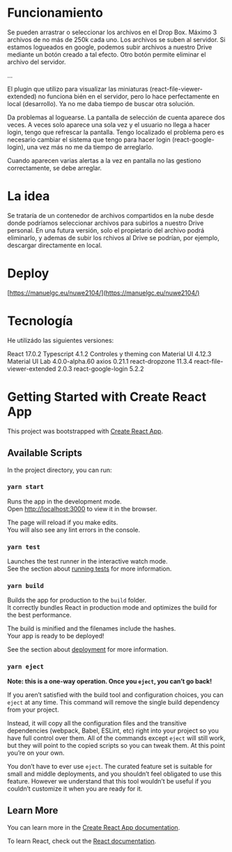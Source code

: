 # Funcionamiento

Se pueden arrastrar o seleccionar los archivos en el Drop Box.
Máximo 3 archivos de no más de 250k cada uno.
Los archivos se suben al servidor.
Si estamos logueados en google, podemos subir archivos a nuestro Drive mediante un botón creado a tal efecto.
Otro botón permite eliminar el archivo del servidor.

...

El plugin que utilizo para visualizar las miniaturas (react-file-viewer-extended) no funciona bién en el servidor, pero lo hace perfectamente en local (desarrollo). Ya no me daba tiempo de buscar otra solución.

Da problemas al loguearse. La pantalla de selección de cuenta aparece dos veces. A veces solo aparece una sola vez y el usuario no llega a hacer login, tengo que refrescar la pantalla. Tengo localizado el problema pero es necesario cambiar el sistema que tengo para hacer login (react-google-login), una vez más no me da tiempo de arreglarlo. 

Cuando aparecen varias alertas a la vez en pantalla no las gestiono correctamente, se debe arreglar.

# La idea

Se trataría de un contenedor de archivos compartidos en la nube desde donde podríamos seleccionar archivos para subirlos a nuestro Drive personal.
En una futura versión, solo el propietario del archivo podrá eliminarlo, y ademas de subir los rchivos al Drive se podrían, por ejemplo, descargar directamente en local.

# Deploy

[https://manuelgc.eu/nuwe2104/](https://manuelgc.eu/nuwe2104/)

# Tecnología

He utilizádo las siguientes versiones:

React 17.0.2
Typescript 4.1.2
Controles y theming con Material UI 4.12.3
Material UI Lab 4.0.0-alpha.60
axios 0.21.1
react-dropzone 11.3.4
react-file-viewer-extended 2.0.3
react-google-login 5.2.2

# Getting Started with Create React App

This project was bootstrapped with [Create React App](https://github.com/facebook/create-react-app).

## Available Scripts

In the project directory, you can run:

### `yarn start`

Runs the app in the development mode.\
Open [http://localhost:3000](http://localhost:3000) to view it in the browser.

The page will reload if you make edits.\
You will also see any lint errors in the console.

### `yarn test`

Launches the test runner in the interactive watch mode.\
See the section about [running tests](https://facebook.github.io/create-react-app/docs/running-tests) for more information.

### `yarn build`

Builds the app for production to the `build` folder.\
It correctly bundles React in production mode and optimizes the build for the best performance.

The build is minified and the filenames include the hashes.\
Your app is ready to be deployed!

See the section about [deployment](https://facebook.github.io/create-react-app/docs/deployment) for more information.

### `yarn eject`

**Note: this is a one-way operation. Once you `eject`, you can’t go back!**

If you aren’t satisfied with the build tool and configuration choices, you can `eject` at any time. This command will remove the single build dependency from your project.

Instead, it will copy all the configuration files and the transitive dependencies (webpack, Babel, ESLint, etc) right into your project so you have full control over them. All of the commands except `eject` will still work, but they will point to the copied scripts so you can tweak them. At this point you’re on your own.

You don’t have to ever use `eject`. The curated feature set is suitable for small and middle deployments, and you shouldn’t feel obligated to use this feature. However we understand that this tool wouldn’t be useful if you couldn’t customize it when you are ready for it.

## Learn More

You can learn more in the [Create React App documentation](https://facebook.github.io/create-react-app/docs/getting-started).

To learn React, check out the [React documentation](https://reactjs.org/).
